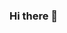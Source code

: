 ### Hi there 👋

<!--
**enggarrw/enggarrw** is a ✨ _special_ ✨ repository because its `README.md` (this file) appears on your GitHub profile.

Here me, Enggar Reksi Wardhani:

- 🔭 I’m currently working on something cool 
- 🌱 I’m currently learning Geophysics
- 📫 How to reach me: @enggarrw
- ⚡ Fun fact: I LOVE ICE TEA SO MUCH
- 😄 NICE TO MEET YOU

